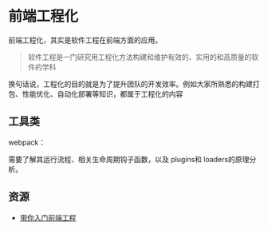 # 前端工程化

前端工程化，其实是软件工程在前端方面的应用。

> 软件工程是一门研究用工程化方法构建和维护有效的、实用的和高质量的软件的学科

换句话说，工程化的目的就是为了提升团队的开发效率。例如大家所熟悉的构建打包、性能优化、自动化部署等知识，都属于工程化的内容

## 工具类

webpack：

需要了解其运行流程、相关生命周期钩子函数，以及 plugins和 loaders的原理分析。

## 资源

- [带你入门前端工程](<https://github.com/woai3c/introduction-to-front-end-engineering>)
